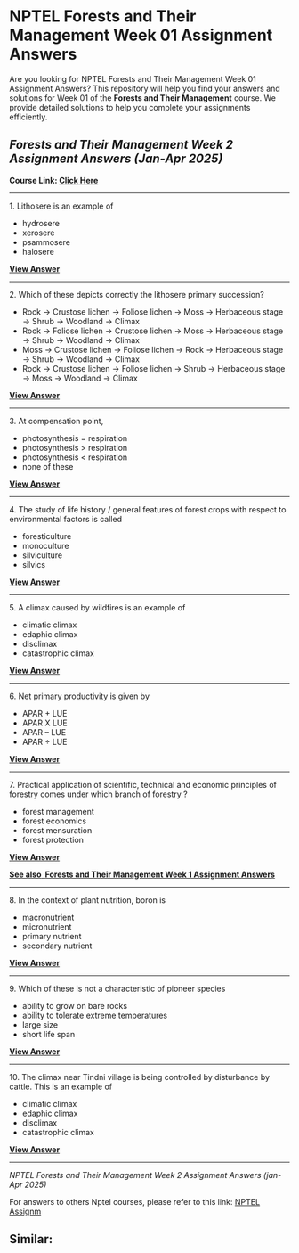 # NPTEL Forests and Their Management Week 01 Assignment Answers

Are you looking for NPTEL Forests and Their Management Week 01 Assignment Answers? This repository will help you find your answers and solutions for Week 01 of the **Forests and Their Management** course. We provide detailed solutions to help you complete your assignments efficiently.

## _Forests and Their Management Week 2 Assignment Answers (Jan-Apr 2025)_

**Course Link: [**Click Here**](https://onlinecourses.nptel.ac.in/noc25_bt20/course)**

***

1\. Lithosere is an example of

- hydrosere
- xerosere
- psammosere
- halosere

****[**View Answer**](https://my.progiez.com/courses/forests-and-their-management-nptel-answers/)****

***

2\. Which of these depicts correctly the lithosere primary succession?

- Rock → Crustose lichen → Foliose lichen → Moss → Herbaceous stage → Shrub → Woodland → Climax
- Rock → Foliose lichen → Crustose lichen → Moss → Herbaceous stage → Shrub → Woodland → Climax
- Moss → Crustose lichen → Foliose lichen → Rock → Herbaceous stage → Shrub → Woodland → Climax
- Rock → Crustose lichen → Foliose lichen → Shrub → Herbaceous stage → Moss → Woodland → Climax

****[**View Answer**](https://my.progiez.com/courses/forests-and-their-management-nptel-answers/)****

***

3\. At compensation point,

- photosynthesis = respiration
- photosynthesis > respiration
- photosynthesis < respiration
- none of these

****[**View Answer**](https://my.progiez.com/courses/forests-and-their-management-nptel-answers/)****

***

4\. The study of life history / general features of forest crops with respect to environmental factors is called

- foresticulture
- monoculture
- silviculture
- silvics

****[**View Answer**](https://my.progiez.com/courses/forests-and-their-management-nptel-answers/)****

***

5\. A climax caused by wildfires is an example of

- climatic climax
- edaphic climax
- disclimax
- catastrophic climax

****[**View Answer**](https://my.progiez.com/courses/forests-and-their-management-nptel-answers/)****

***

6\. Net primary productivity is given by

- APAR + LUE
- APAR X LUE
- APAR – LUE
- APAR ÷ LUE

****[**View Answer**](https://my.progiez.com/courses/forests-and-their-management-nptel-answers/)****

***

7\. Practical application of scientific, technical and economic principles of forestry comes under which branch of forestry ?

- forest management
- forest economics
- forest mensuration
- forest protection

****[**View Answer**](https://my.progiez.com/courses/forests-and-their-management-nptel-answers/)****

[****See also**  **Forests and Their Management Week 1 Assignment Answers****](https://progiez.com/forests-and-their-management-week-1-assignment-answers)

***

8\. In the context of plant nutrition, boron is

- macronutrient
- micronutrient
- primary nutrient
- secondary nutrient

****[**View Answer**](https://my.progiez.com/courses/forests-and-their-management-nptel-answers/)****

***

9\. Which of these is not a characteristic of pioneer species

- ability to grow on bare rocks
- ability to tolerate extreme temperatures
- large size
- short life span

****[**View Answer**](https://my.progiez.com/courses/forests-and-their-management-nptel-answers/)****

***

10\. The climax near Tindni village is being controlled by disturbance by cattle. This is an example of

- climatic climax
- edaphic climax
- disclimax
- catastrophic climax

**[**View Answer**](https://my.progiez.com/courses/forests-and-their-management-nptel-answers/)**

***

_NPTEL Forests and Their Management Week 2 Assignment Answers (jan-Apr 2025)_

For answers to others Nptel courses, please refer to this link: [NPTEL Assignm](https://progiez.com/nptel-assignment-answers)


## Similar:
